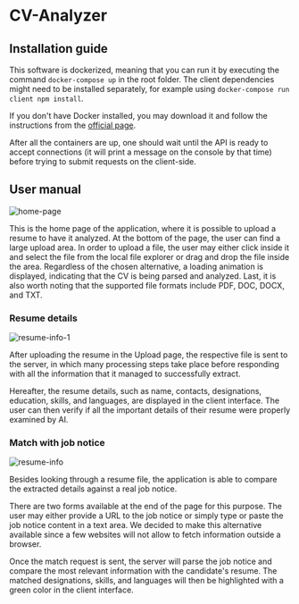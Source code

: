 # CV-Analyzer

## Installation guide

This software is dockerized, meaning that you can run it by executing the command `docker-compose up` in the root folder. 
The client dependencies might need to be installed separately, for example using `docker-compose run client npm install`.

If you don't have Docker installed, you may download it and follow the instructions from the [official page](https://docs.docker.com/engine/install).

After all the containers are up, one should wait until the API is ready to accept connections (it will print a message on the console by that time) before trying to submit requests on the client-side. 

## User manual

![home-page](https://user-images.githubusercontent.com/47751859/151697550-632468f0-bf84-4179-9a62-8a3e52436cba.png)

This is the home page of the application, where it is possible to upload a resume to have it analyzed. At the bottom of the page, the user can find a large upload area. In order to upload a file, the user may either click inside it and select the file from the local file explorer or drag and drop the file inside the area. Regardless of the chosen alternative, a loading animation is displayed, indicating that the CV is being parsed and analyzed. Last, it is also worth noting that the supported file formats include PDF, DOC, DOCX, and TXT. 

### Resume details

![resume-info-1](https://user-images.githubusercontent.com/47751859/151697554-f74543da-c3d9-4182-a502-ad2ed6431e71.png)

After uploading the resume in the Upload page, the respective file is sent to the server, in which many processing steps take place before responding with all the information that it managed to successfully extract. 

Hereafter, the resume details, such as name, contacts, designations, education, skills, and languages, are displayed in the client interface. The user can then verify if all the important details of their resume were properly examined by AI. 

### Match with job notice

![resume-info](https://user-images.githubusercontent.com/47751859/151697556-0e4d6176-b71b-4016-9142-d29c51c5a4f3.png)

Besides looking through a resume file, the application is able to compare the extracted details against a real job notice. 

There are two forms available at the end of the page for this purpose. The user may either provide a URL to the job notice or simply type or paste the job notice content in a text area. We decided to make this alternative available since a few websites will not allow to fetch information outside a browser. 

Once the match request is sent, the server will parse the job notice and compare the most relevant information with the candidate's resume. The matched designations, skills, and languages will then be highlighted with a green color in the client interface.
